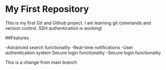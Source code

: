 # My First Repository
This is my first Git and Github project.
 I am learning git commands and version control.
SSH authentication is working!

##Features

-Advanced search functionality
-Real-time notifications
-User authentication system
Secure login functionality
-Secure login functionality

This is a change from main branch 
